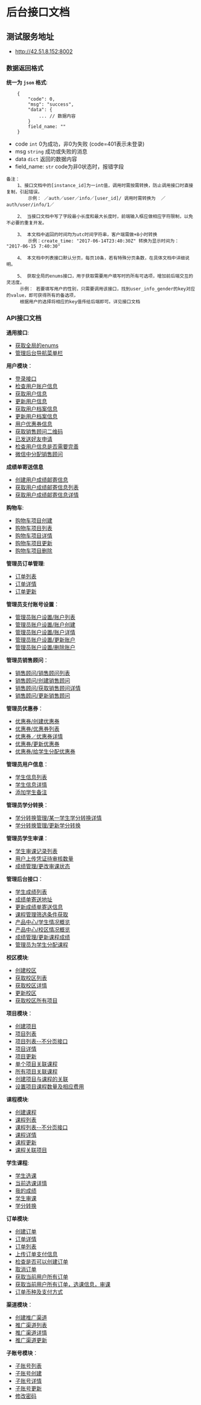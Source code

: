 # 后台接口文档


## 测试服务地址
- http://42.51.8.152:8002


### 数据返回格式

**统一为 `json` 格式**:
```
    {
        "code": 0,
        "msg": "success",
        "data": {
            ... // 数据内容
        }
        field_name: ""
    }
```
- code `int` 0为成功，非0为失败 (code=401表示未登录)
- msg `string` 成功或失败的消息
- data `dict` 返回的数据内容
- field_name: `str`  code为非0状态时，报错字段

```
备注：
    1、接口文档中的[instance_id]为一int值，调用时需按需转换，防止调用接口时直接复制，引起错误。
        示例： ／auth／user／info／[user_id]/ 调用时需转换为  ／auth/user/info/1／

    2、 当接口文档中写了字段最小长度和最大长度时，前端输入框应做相应字符限制，以免不必要的重复开发。

    3、 本文档中返回的时间均为utc时间字符串，客户端需做+8小时转换
        示例：create_time: "2017-06-14T23:40:30Z" 转换为显示时间为： "2017-06-15 7:40:30"

    4、 本文档中列表接口默认分页，每页10条，若有特殊分页条数，在具体文档中详细说明。

    5、 获取全局的enums接口，用于获取需要用户填写时的所有可选项，增加前后端交互的灵活度。
     示例： 若要填写用户的性别，只需要调用该接口，找到user_info_gender的key对应的value，即可获得所有的备选项，
     根据用户的选择将相应的key值传给后端即可。详见接口文档

```

### API接口文档

**通用接口**:
- [获取全局的enums](docs/common/global_enums.md)
- [管理后台导航菜单栏](docs/common/desktop_navigation.md)

**用户模块**：
- [登录接口](docs/authentication/user_login.md)
- [检查用户账户信息](docs/authentication/check_account.md)
- [获取用户信息](docs/authentication/user_info.md)
- [更新用户信息](docs/authentication/user_info_update.md)
- [获取用户档案信息](docs/authentication/user_personal_file.md)
- [更新用户档案信息](docs/authentication/personal_file_update.md)
- [用户优惠券信息](docs/authentication/coupon_list.md)
- [获取销售顾问二维码](docs/authentication/sales_man.md)
- [已发送好友申请](docs/authentication/post_sales_man.md)
- [检查用户信息是否需要完善](docs/authentication/check_user_info.md)
- [微信中分配销售顾问](docs/authentication/assign_sales_man.md)

**成绩单寄送信息**
- [创建用户成绩邮寄信息](docs/authentication/create_score_detail.md)
- [获取用户成绩邮寄信息列表](docs/authentication/get_score_list.md)
- [获取用户成绩邮寄信息详情](docs/authentication/get_score_detail.md)

**购物车**:
- [购物车项目创建](docs/shopping_chart/shopping_chart_create.md)
- [购物车项目列表](docs/shopping_chart/shopping_chart_list.md)
- [购物车项目详情](docs/shopping_chart/shopping_chart_detail.md)
- [购物车项目更新](docs/shopping_chart/shopping_chart_update.md)
- [购物车项目删除](docs/shopping_chart/shopping_chart_delete.md)

**管理员订单管理**:
- [订单列表](docs/admin/order/admin_order_list.md)
- [订单详情](docs/admin/order/admin_order_detail.md)
- [订单更新](docs/admin/order/admin_order_update.md)

**管理员支付账号设置**：
- [管理员账户设置/账户列表](docs/admin/account_info/account_info_list.md)
- [管理员账户设置/账户创建](docs/admin/account_info/account_info_create.md)
- [管理员账户设置/账户详情](docs/admin/account_info/account_info_detail.md)
- [管理员账户设置/更新账户](docs/admin/account_info/account_info_update.md)
- [管理员账户设置/删除账户](docs/admin/account_info/account_info_delete.md)

**管理员销售顾问**：
- [销售顾问/销售顾问列表](docs/sales_man/sales_man_list.md)
- [销售顾问/创建销售顾问](docs/sales_man/sales_man_create.md)
- [销售顾问/获取销售顾问详情](docs/sales_man/sales_man_detail.md)
- [销售顾问/更新销售顾问](docs/sales_man/sales_man_update.md)

**管理员优惠券**：
- [优惠券/创建优惠券](docs/coupon/coupon_create.md)
- [优惠券/优惠券列表](docs/coupon/coupon_list.md)
- [优惠券／优惠券详情](docs/coupon/coupon_detail.md)
- [优惠券/更新优惠券](docs/coupon/coupon_update.md)
- [优惠券/给学生分配优惠券](docs/coupon/add_coupon.md)

**管理员用户信息**：
- [学生信息列表](docs/admin/user_info/user_info_list.md)
- [学生信息详情](docs/admin/user_info/user_info_detail.md)
- [添加学生备注](docs/admin/user_info/add_remark.md)

**管理员学分转换**：
- [学分转换管理/某一学生学分转换详情](docs/admin/course_credit_switch/course_credit_switch_detail.md)
- [学分转换管理/更新学分转换](docs/admin/course_credit_switch/course_credit_switch_update.md)

**管理员学生审课**：
- [学生审课记录列表](docs/admin/confirm_course/confirm_course.md)
- [用户上传凭证待审核数量](docs/admin/confirm_course/course_to_confirm_count.md)
- [成绩管理/更改审课状态](docs/admin/confirm_course/confirm_user_course.md)

**管理后台接口**：
- [学生成绩列表](docs/admin/scores_list.md)
- [成绩单寄送地址](docs/admin/student_score_info.md)
- [更新成绩单寄送信息](docs/admin/student_score_info_update.md)
- [课程管理筛选条件获取](docs/admin/user_filter_elements.md)
- [产品中心/学生情况概览](docs/statistics/students_overview.md)
- [产品中心/校区情况概览](docs/statistics/campus_overview.md)
- [成绩管理/更新课程成绩](docs/admin/user_course_update.md)
- [管理员为学生分配课程](docs/admin/create_user_course.md)


**校区模块**:
- [创建校区](docs/campus/campus_create.md)
- [获取校区列表](docs/campus/campus_list.md)
- [获取校区详情](docs/campus/campus_detail.md)
- [更新校区](docs/campus/campus_update.md)
- [获取校区所有项目](docs/campus/all_projects.md)

**项目模块**：
- [创建项目](docs/project/project_create.md)
- [项目列表](docs/project/project_list.md)
- [项目列表--不分页接口](docs/project/project_list_none_pagination.md)
- [项目详情](docs/project/project_detail.md)
- [项目更新](docs/project/project_update.md)
- [单个项目关联课程](docs/project/single_related_courses.md)
- [所有项目关联课程](docs/project/project_related_courses.md)
- [创建项目与课程的关联](docs/project/create_course_project.md)
- [设置项目课程数量及相应费用](docs/project/project_course_fee.md)

**课程模块**:
- [创建课程](docs/course/course_create.md)
- [课程列表](docs/course/course_list.md)
- [课程列表--不分页接口](docs/course/course_list_none_pagination.md)
- [课程详情](docs/course/course_detail.md)
- [课程更新](docs/course/course_update.md)
- [课程关联项目](docs/course/course_related_projects.md)

**学生课程**:
- [学生选课](docs/user_course/create_user_courses.md)
- [当前选课详情](docs/course/current_courses_info.md)
- [我的成绩](docs/user_course/my_scores.md)
- [学生审课](docs/user_course/student_course_confirm.md)
- [学分转换](docs/user_course/course_credit_switch.md)


**订单模块**:
- [创建订单](docs/order/order_create.md)
- [订单详情](docs/order/order_detail.md)
- [订单列表](docs/order/order_list.md)
- [上传订单支付信息](docs/order/order_payment.md)
- [检查是否可以创建订单](docs/order/check_order.md)
- [取消订单](docs/order/update_order.md)
- [获取当前用户所有订单](docs/order/user_order_list.md)
- [获取当前用户所有订单，选课信息，审课](docs/order/user_order_course.md)
- [订单币种及支付方式](docs/order/order_currency_payment.md)


**渠道模块**：
- [创建推广渠道](docs/channel/channel_create.md)
- [推广渠道列表](docs/channel/channel_list.md)
- [推广渠道详情](docs/channel/channel_detail.md)
- [推广渠道更新](docs/channel/channel_update.md)


**子账号模块**：
- [子账号列表](docs/child_user/child_user_list.md)
- [子账号创建](docs/child_user/child_user_create.md)
- [子账号详情](docs/child_user/child_user_detail.md)
- [子账号更新](docs/child_user/child_user_update.md)
- [修改密码](docs/child_user/password_update.md)